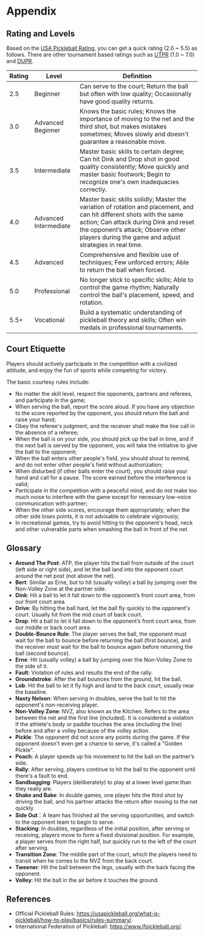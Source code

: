 # Appendix

## Rating and Levels

Based on the [USA Pickleball Rating](https://usapickleball.org/tournaments/tournament-player-ratings/player-skill-rating-definitions/), you can get a quick rating (2.0 ~ 5.5) as follows. There are other tournament based ratings such as [UTPR](https://usapickleball.org/tournaments/tournament-player-ratings/) (1.0 ~ 7.0) and [DUPR](https://mydupr.com).

Rating | Level | Definition
--- | --- | ---
2.5 | Beginner | Can serve to the court; Return the ball but often with low quality; Occasionally have good quality returns.
3.0 | Advanced Beginner | Knows the basic rules; Knows the importance of moving to the net and the third shot, but makes mistakes sometimes; Moves slowly and doesn't guarantee a reasonable move.
3.5 | Intermediate | Master basic skills to certain degree; Can hit Dink and Drop shot in good quality consistently; Move quickly and master basic footwork; Begin to recognize one's own inadequacies correctly.
4.0 | Advanced Intermediate | Master basic skills solidly; Master the variation of rotation and placement, and can hit different shots with the same action; Can attack during Dink and reset the opponent’s attack; Observe other players during the game and adjust strategies in real time.
4.5 | Advanced | Comprehensive and flexible use of techniques; Few unforced errors; Able to return the ball when forced.
5.0 | Professional | No longer stick to specific skills; Able to control the game rhythm; Naturally control the ball's placement, speed, and rotation.
5.5+ | Vocational | Build a systematic understanding of pickleball theory and skills; Often win medals in professional tournaments.

## Court Etiquette

Players should actively participate in the competition with a civilized attitude, and enjoy the fun of sports while competing for victory.

The basic courtesy rules include:

* No matter the skill level, respect the opponents, partners and referees, and participate in the game;
* When serving the ball, report the score aloud. If you have any objection to the score reported by the opponent, you should return the ball and raise your hand;
* Obey the referee's judgment, and the receiver shall make the line call in the absence of a referee;
* When the ball is on your side, you should pick up the ball in time, and if the next ball is served by the opponent, you will take the initiative to give the ball to the opponent;
* When the ball enters other people's field, you should shout to remind, and do not enter other people's field without authorization;
* When disturbed (if other balls enter the court), you should raise your hand and call for a pause. The score earned before the interference is valid;
* Participate in the competition with a peaceful mind, and do not make too much noise to interfere with the game except for necessary low-voice communication with partner;
* When the other side scores, encourage them appropriately; when the other side loses points, it is not advisable to celebrate vigorously;
* In recreational games, try to avoid hitting to the opponent's head, neck and other vulnerable parts when smashing the ball in front of the net. 

## Glossary

* **Around The Post**: ATP, the player hits the ball from outside of the court (left side or right side), and let the ball land into the opponent court around the net post (not above the net).
* **Bert**: Similar as Erne, but to hit (usually volley) a ball by jumping over the Non-Volley Zone at the partner side.
* **Dink**: Hit a ball to let it fall down to the opponent’s front court area, from our front court area.
* **Drive**: By hitting the ball hard, let the ball fly quickly to the opponent's court. Usually hit from the mid court of back court.
* **Drop**: Hit a ball to let it fall down to the opponent’s front court area, from our middle or back court area.
* **Double-Bounce Rule**: The player serves the ball, the opponent must wait for the ball to bounce before returning the ball (first bounce), and the receiver must wait for the ball to bounce again before returning the ball (second bounce).
* **Erne**: Hit (usually volley) a ball by jumping over the Non-Volley Zone to the side of it.
* **Fault**: Violation of rules and results the end of the rally.
* **Groundstroke**: After the ball bounces from the ground, hit the ball.
* **Lob**: Hit the ball to let it fly high and land to the back court, usually near the baseline.
* **Nasty Nelson**: When serving in doubles, serve the ball to hit the opponent's non-receiving player.
* **Non-Volley Zone**: NVZ, also known as the Kitchen. Refers to the area between the net and the first line (included). It is considered a violation if the athlete's body or paddle touches the area (including the line) before and after a volley because of the volley action.
* **Pickle**: The opponent did not score any points during the game. If the opponent doesn't even get a chance to serve, it's called a "Golden Pickle".
* **Poach**: A player speeds up his movement to hit the ball on the partner’s side.
* **Rally**: After serving, players continue to hit the ball to the opponent until there's a fault to end.
* **Sandbagging**: Players (deliberately) to play at a lower level game than they really are.
* **Shake and Bake**: In double games, one player hits the third shot by driving the ball, and his partner attacks the return after moving to the net quickly.
* **Side Out**：A team has finished all the serving opportunities, and switch to the opponent team to begin to serve.
* **Stacking**: In doubles, regardless of the initial position, after serving or receiving, players move to form a fixed divisional position. For example, a player serves from the right half, but quickly run to the left of the court after serving.
* **Transition Zone**: The middle part of the court, which the players need to transit when he comes to the NVZ from the back court.
* **Tweener**: Hit the ball between the legs, usually with the back facing the opponent.
* **Volley**: Hit the ball in the air before it touches the ground.

## References

* Official Pickleball Rules: https://usapickleball.org/what-is-pickleball/how-to-play/basics/rules-summary/.
* International Federation of Pickleball: https://www.ifpickleball.org/.
